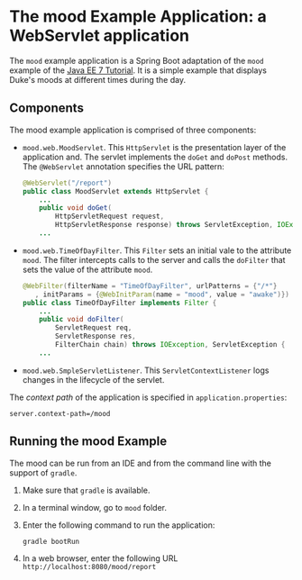# The mood Example Application: a WebServlet application
The `mood` example application is a Spring Boot adaptation of the
`mood` example of the [Java EE 7 Tutorial](https://docs.oracle.com/javaee/7/tutorial/servlets015.htm#GKCPG). 
It is a simple example that displays Duke's moods at different times during the day.
## Components
The mood example application is comprised of three components: 

* `mood.web.MoodServlet`. This `HttpServlet` is the presentation layer of 
the application and. The servlet implements the `doGet` and `doPost` methods.
The `@WebServlet` annotation specifies the URL pattern:

    ```java
    @WebServlet("/report")
    public class MoodServlet extends HttpServlet {
        ...
        public void doGet(
            HttpServletRequest request,
            HttpServletResponse response) throws ServletException, IOException {
        ...
    ```
* `mood.web.TimeOfDayFilter`. This `Filter` sets an initial vale to the attribute `mood`. 
The filter intercepts calls to the server and calls the `doFilter` that sets the value 
of the attribute `mood`.

    ```java
    @WebFilter(filterName = "TimeOfDayFilter", urlPatterns = {"/*"}
       , initParams = {@WebInitParam(name = "mood", value = "awake")})
    public class TimeOfDayFilter implements Filter {
        ...
        public void doFilter(
            ServletRequest req,
            ServletResponse res,
            FilterChain chain) throws IOException, ServletException {
        ...
    ```
* `mood.web.SmpleServletListener`. This `ServletContextListener` logs changes in
the lifecycle of the servlet.

The _context path_ of the application is specified in `application.properties`:

```properties
server.context-path=/mood
```

## Running the mood Example
The mood can be run from an IDE and from the command line with the support
of `gradle`. 
 
1. Make sure that `gradle` is available.
2. In a terminal window, go to `mood` folder.
3. Enter the following command to run the application:

    ```bash
    gradle bootRun
    ```
4. In a web browser, enter the following URL `http://localhost:8080/mood/report`
